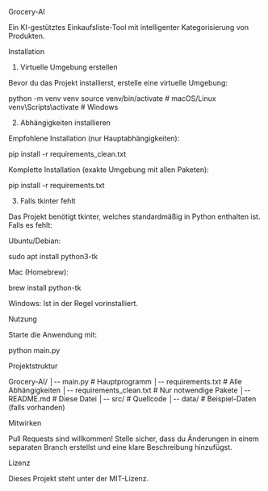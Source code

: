 Grocery-AI

Ein KI-gestütztes Einkaufsliste-Tool mit intelligenter Kategorisierung von Produkten.

Installation

1. Virtuelle Umgebung erstellen

Bevor du das Projekt installierst, erstelle eine virtuelle Umgebung:

python -m venv venv
source venv/bin/activate  # macOS/Linux
venv\Scripts\activate  # Windows

2. Abhängigkeiten installieren

Empfohlene Installation (nur Hauptabhängigkeiten):

pip install -r requirements_clean.txt

Komplette Installation (exakte Umgebung mit allen Paketen):

pip install -r requirements.txt

3. Falls tkinter fehlt

Das Projekt benötigt tkinter, welches standardmäßig in Python enthalten ist. Falls es fehlt:

Ubuntu/Debian:

sudo apt install python3-tk

Mac (Homebrew):

brew install python-tk

Windows: Ist in der Regel vorinstalliert.

Nutzung

Starte die Anwendung mit:

python main.py

Projektstruktur

Grocery-AI/
│-- main.py            # Hauptprogramm
│-- requirements.txt   # Alle Abhängigkeiten
│-- requirements_clean.txt # Nur notwendige Pakete
│-- README.md          # Diese Datei
│-- src/               # Quellcode
│-- data/              # Beispiel-Daten (falls vorhanden)

Mitwirken

Pull Requests sind willkommen! Stelle sicher, dass du Änderungen in einem separaten Branch erstellst und eine klare Beschreibung hinzufügst.

Lizenz

Dieses Projekt steht unter der MIT-Lizenz.
